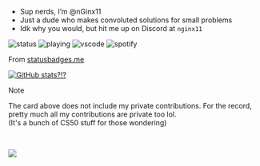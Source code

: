 <div id = "literally everything" align = center></div>




- Sup nerds, I’m @nGinx11
- Just a dude who makes convoluted solutions for small problems
- Idk why you would, but hit me up on Discord at `nginx11`

![status](https://api.statusbadges.me/badge/status/666009900605898783?simple=true&style=plastic) ![playing](https://api.statusbadges.me/badge/playing/666009900605898783?style=plastic) ![vscode](https://api.statusbadges.me/badge/vscode/666009900605898783?style=plastic) ![spotify](https://api.statusbadges.me/badge/spotify/666009900605898783?style=plastic)

From [statusbadges.me](https://statusbadges.me/)

[![GitHub stats?!?](https://github-readme-stats.vercel.app/api?username=nGinx11&theme=transparent&include_all_commit=true)](https://github.com/anuraghazra/github-readme-stats)
> [!NOTE]
> The card above does not include my private contributions. For the record, pretty much all my contributions are private too lol. <br>
> (It's a bunch of CS50 stuff for those wondering)

<br>

![](https://komarev.com/ghpvc/?username=nGinx11&style=plastic&color=65e8b4&label=People+who+said+hi:&base=344) 


